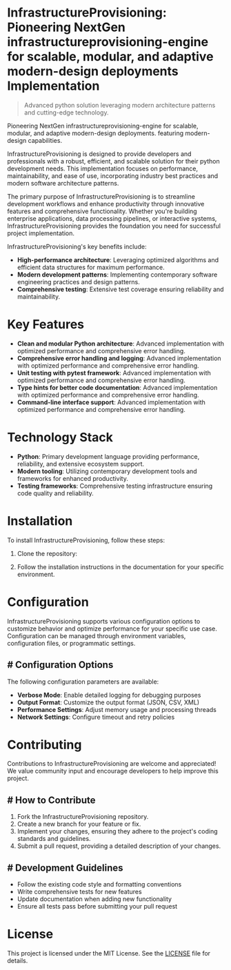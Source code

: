 <!-- fallback_InfrastructureProvisioning_20250810032350_15506 -->

# InfrastructureProvisioning: Pioneering NextGen infrastructureprovisioning-engine for scalable, modular, and adaptive modern-design deployments Implementation
> Advanced python solution leveraging modern architecture patterns and cutting-edge technology.

Pioneering NextGen infrastructureprovisioning-engine for scalable, modular, and adaptive modern-design deployments. featuring modern-design capabilities.

InfrastructureProvisioning is designed to provide developers and professionals with a robust, efficient, and scalable solution for their python development needs. This implementation focuses on performance, maintainability, and ease of use, incorporating industry best practices and modern software architecture patterns.

The primary purpose of InfrastructureProvisioning is to streamline development workflows and enhance productivity through innovative features and comprehensive functionality. Whether you're building enterprise applications, data processing pipelines, or interactive systems, InfrastructureProvisioning provides the foundation you need for successful project implementation.

InfrastructureProvisioning's key benefits include:

* **High-performance architecture**: Leveraging optimized algorithms and efficient data structures for maximum performance.
* **Modern development patterns**: Implementing contemporary software engineering practices and design patterns.
* **Comprehensive testing**: Extensive test coverage ensuring reliability and maintainability.

# Key Features

* **Clean and modular Python architecture**: Advanced implementation with optimized performance and comprehensive error handling.
* **Comprehensive error handling and logging**: Advanced implementation with optimized performance and comprehensive error handling.
* **Unit testing with pytest framework**: Advanced implementation with optimized performance and comprehensive error handling.
* **Type hints for better code documentation**: Advanced implementation with optimized performance and comprehensive error handling.
* **Command-line interface support**: Advanced implementation with optimized performance and comprehensive error handling.

# Technology Stack

* **Python**: Primary development language providing performance, reliability, and extensive ecosystem support.
* **Modern tooling**: Utilizing contemporary development tools and frameworks for enhanced productivity.
* **Testing frameworks**: Comprehensive testing infrastructure ensuring code quality and reliability.

# Installation

To install InfrastructureProvisioning, follow these steps:

1. Clone the repository:


2. Follow the installation instructions in the documentation for your specific environment.

# Configuration

InfrastructureProvisioning supports various configuration options to customize behavior and optimize performance for your specific use case. Configuration can be managed through environment variables, configuration files, or programmatic settings.

## # Configuration Options

The following configuration parameters are available:

* **Verbose Mode**: Enable detailed logging for debugging purposes
* **Output Format**: Customize the output format (JSON, CSV, XML)
* **Performance Settings**: Adjust memory usage and processing threads
* **Network Settings**: Configure timeout and retry policies

# Contributing

Contributions to InfrastructureProvisioning are welcome and appreciated! We value community input and encourage developers to help improve this project.

## # How to Contribute

1. Fork the InfrastructureProvisioning repository.
2. Create a new branch for your feature or fix.
3. Implement your changes, ensuring they adhere to the project's coding standards and guidelines.
4. Submit a pull request, providing a detailed description of your changes.

## # Development Guidelines

* Follow the existing code style and formatting conventions
* Write comprehensive tests for new features
* Update documentation when adding new functionality
* Ensure all tests pass before submitting your pull request

# License

This project is licensed under the MIT License. See the [LICENSE](https://github.com/laurindoisaac/InfrastructureProvisioning/blob/main/LICENSE) file for details.
